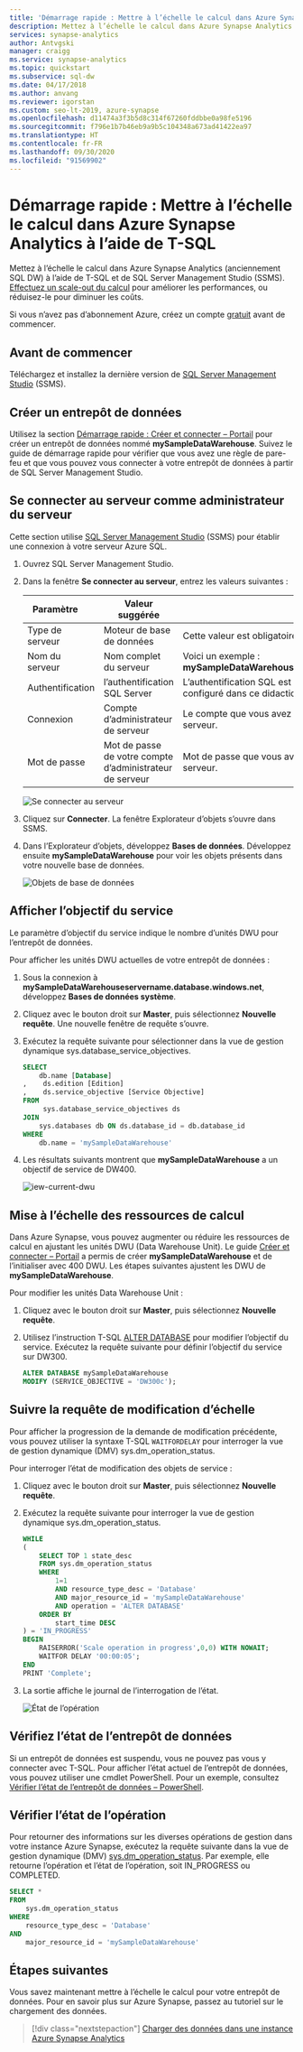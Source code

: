 ```yaml
---
title: 'Démarrage rapide : Mettre à l’échelle le calcul dans Azure Synapse Analytics - T-SQL'
description: Mettez à l’échelle le calcul dans Azure Synapse Analytics à l’aide de T-SQL et de SQL Server Management Studio (SSMS). Effectuez un scale-out du calcul pour améliorer les performances, ou réduisez-le pour diminuer les coûts.
services: synapse-analytics
author: Antvgski
manager: craigg
ms.service: synapse-analytics
ms.topic: quickstart
ms.subservice: sql-dw
ms.date: 04/17/2018
ms.author: anvang
ms.reviewer: igorstan
ms.custom: seo-lt-2019, azure-synapse
ms.openlocfilehash: d11474a3f3b5d8c314f67260fddbbe0a98fe5196
ms.sourcegitcommit: f796e1b7b46eb9a9b5c104348a673ad41422ea97
ms.translationtype: HT
ms.contentlocale: fr-FR
ms.lasthandoff: 09/30/2020
ms.locfileid: "91569902"
---
```

# <a name="quickstart-scale-compute-in-azure-synapse-analytics-using-t-sql"></a>Démarrage rapide : Mettre à l’échelle le calcul dans Azure Synapse Analytics à l’aide de T-SQL

Mettez à l’échelle le calcul dans Azure Synapse Analytics (anciennement SQL DW) à l’aide de T-SQL et de SQL Server Management Studio (SSMS). [Effectuez un scale-out du calcul](sql-data-warehouse-manage-compute-overview.md) pour améliorer les performances, ou réduisez-le pour diminuer les coûts.

Si vous n’avez pas d’abonnement Azure, créez un compte [gratuit](https://azure.microsoft.com/free/) avant de commencer.

## <a name="before-you-begin"></a>Avant de commencer

Téléchargez et installez la dernière version de [SQL Server Management Studio](/sql/ssms/download-sql-server-management-studio-ssms?toc=/azure/synapse-analytics/sql-data-warehouse/toc.json&bc=/azure/synapse-analytics/sql-data-warehouse/breadcrumb/toc.json&view=azure-sqldw-latest) (SSMS).

## <a name="create-a-data-warehouse"></a>Créer un entrepôt de données

Utilisez la section [Démarrage rapide : Créer et connecter – Portail](create-data-warehouse-portal.md) pour créer un entrepôt de données nommé **mySampleDataWarehouse**. Suivez le guide de démarrage rapide pour vérifier que vous avez une règle de pare-feu et que vous pouvez vous connecter à votre entrepôt de données à partir de SQL Server Management Studio.

## <a name="connect-to-the-server-as-server-admin"></a>Se connecter au serveur comme administrateur du serveur

Cette section utilise [SQL Server Management Studio](/sql/ssms/download-sql-server-management-studio-ssms?toc=/azure/synapse-analytics/sql-data-warehouse/toc.json&bc=/azure/synapse-analytics/sql-data-warehouse/breadcrumb/toc.json&view=azure-sqldw-latest) (SSMS) pour établir une connexion à votre serveur Azure SQL.

1. Ouvrez SQL Server Management Studio.

2. Dans la fenêtre **Se connecter au serveur**, entrez les valeurs suivantes :

   | Paramètre       | Valeur suggérée | Description |
   | ------------ | ------------------ | ------------------------------------------------- |
   | Type de serveur | Moteur de base de données | Cette valeur est obligatoire |
   | Nom du serveur | Nom complet du serveur | Voici un exemple : **mySampleDataWarehouseservername.database.windows.net**. |
   | Authentification | l’authentification SQL Server | L’authentification SQL est le seul type d’authentification configuré dans ce didacticiel. |
   | Connexion | Compte d’administrateur de serveur | Le compte que vous avez spécifié lorsque vous avez créé le serveur. |
   | Mot de passe | Mot de passe de votre compte d’administrateur de serveur | Mot de passe que vous avez spécifié quand vous avez créé le serveur. |

    ![Se connecter au serveur](./media/quickstart-scale-compute-tsql/connect-to-server.png)

3. Cliquez sur **Connecter**. La fenêtre Explorateur d’objets s’ouvre dans SSMS.

4. Dans l’Explorateur d’objets, développez **Bases de données**. Développez ensuite **mySampleDataWarehouse** pour voir les objets présents dans votre nouvelle base de données.

    ![Objets de base de données](./media/quickstart-scale-compute-tsql/connected.png)

## <a name="view-service-objective"></a>Afficher l’objectif du service

Le paramètre d’objectif du service indique le nombre d’unités DWU pour l’entrepôt de données.

Pour afficher les unités DWU actuelles de votre entrepôt de données :

1. Sous la connexion à **mySampleDataWarehouseservername.database.windows.net**, développez **Bases de données système**.
2. Cliquez avec le bouton droit sur **Master**, puis sélectionnez **Nouvelle requête**. Une nouvelle fenêtre de requête s’ouvre.
3. Exécutez la requête suivante pour sélectionner dans la vue de gestion dynamique sys.database_service_objectives.

    ```sql
    SELECT
        db.name [Database]
    ,    ds.edition [Edition]
    ,    ds.service_objective [Service Objective]
    FROM
         sys.database_service_objectives ds
    JOIN
        sys.databases db ON ds.database_id = db.database_id
    WHERE
        db.name = 'mySampleDataWarehouse'
    ```

4. Les résultats suivants montrent que **mySampleDataWarehouse** a un objectif de service de DW400.

    ![iew-current-dwu](./media/quickstart-scale-compute-tsql/view-current-dwu.png)

## <a name="scale-compute"></a>Mise à l’échelle des ressources de calcul

Dans Azure Synapse, vous pouvez augmenter ou réduire les ressources de calcul en ajustant les unités DWU (Data Warehouse Unit). Le guide [Créer et connecter – Portail](create-data-warehouse-portal.md) a permis de créer **mySampleDataWarehouse** et de l’initialiser avec 400 DWU. Les étapes suivantes ajustent les DWU de **mySampleDataWarehouse**.

Pour modifier les unités Data Warehouse Unit :

1. Cliquez avec le bouton droit sur **Master**, puis sélectionnez **Nouvelle requête**.
2. Utilisez l’instruction T-SQL [ALTER DATABASE](/sql/t-sql/statements/alter-database-azure-sql-database?toc=/azure/synapse-analytics/sql-data-warehouse/toc.json&bc=/azure/synapse-analytics/sql-data-warehouse/breadcrumb/toc.json&view=azure-sqldw-latest) pour modifier l’objectif du service. Exécutez la requête suivante pour définir l’objectif du service sur DW300.

    ```Sql
    ALTER DATABASE mySampleDataWarehouse
    MODIFY (SERVICE_OBJECTIVE = 'DW300c');
    ```

## <a name="monitor-scale-change-request"></a>Suivre la requête de modification d’échelle

Pour afficher la progression de la demande de modification précédente, vous pouvez utiliser la syntaxe T-SQL `WAITFORDELAY` pour interroger la vue de gestion dynamique (DMV) sys.dm_operation_status.

Pour interroger l’état de modification des objets de service :

1. Cliquez avec le bouton droit sur **Master**, puis sélectionnez **Nouvelle requête**.
2. Exécutez la requête suivante pour interroger la vue de gestion dynamique sys.dm_operation_status.

    ```sql
    WHILE
    (
        SELECT TOP 1 state_desc
        FROM sys.dm_operation_status
        WHERE
            1=1
            AND resource_type_desc = 'Database'
            AND major_resource_id = 'mySampleDataWarehouse'
            AND operation = 'ALTER DATABASE'
        ORDER BY
            start_time DESC
    ) = 'IN_PROGRESS'
    BEGIN
        RAISERROR('Scale operation in progress',0,0) WITH NOWAIT;
        WAITFOR DELAY '00:00:05';
    END
    PRINT 'Complete';
    ```

3. La sortie affiche le journal de l’interrogation de l’état.

    ![État de l’opération](./media/quickstart-scale-compute-tsql/polling-output.png)

## <a name="check-data-warehouse-state"></a>Vérifiez l’état de l’entrepôt de données

Si un entrepôt de données est suspendu, vous ne pouvez pas vous y connecter avec T-SQL. Pour afficher l’état actuel de l’entrepôt de données, vous pouvez utiliser une cmdlet PowerShell. Pour un exemple, consultez [Vérifier l’état de l’entrepôt de données – PowerShell](quickstart-scale-compute-powershell.md#check-data-warehouse-state).

## <a name="check-operation-status"></a>Vérifier l’état de l’opération

Pour retourner des informations sur les diverses opérations de gestion dans votre instance Azure Synapse, exécutez la requête suivante dans la vue de gestion dynamique (DMV) [sys.dm_operation_status](/sql/relational-databases/system-dynamic-management-views/sys-dm-operation-status-azure-sql-database?toc=/azure/synapse-analytics/sql-data-warehouse/toc.json&bc=/azure/synapse-analytics/sql-data-warehouse/breadcrumb/toc.json&view=azure-sqldw-latest). Par exemple, elle retourne l’opération et l’état de l’opération, soit IN_PROGRESS ou COMPLETED.

```sql
SELECT *
FROM
    sys.dm_operation_status
WHERE
    resource_type_desc = 'Database'
AND
    major_resource_id = 'mySampleDataWarehouse'
```

## <a name="next-steps"></a>Étapes suivantes

Vous savez maintenant mettre à l’échelle le calcul pour votre entrepôt de données. Pour en savoir plus sur Azure Synapse, passez au tutoriel sur le chargement des données.

> [!div class="nextstepaction"]
>[Charger des données dans une instance Azure Synapse Analytics](load-data-from-azure-blob-storage-using-polybase.md)
